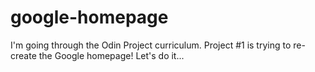 # google-homepage

I'm going through the Odin Project curriculum. Project #1 is trying to re-create the Google homepage! Let's do it...
